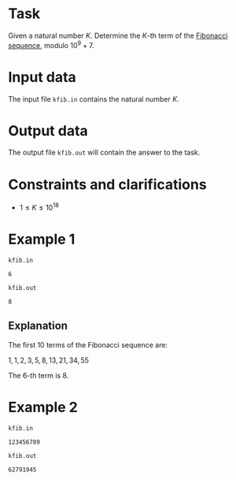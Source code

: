 
# Task

Given a natural number $K$. Determine the $K$-th term of the [Fibonacci sequence](https://en.wikipedia.org/wiki/Fibonacci_number), modulo $10^9 + 7$.

# Input data

The input file `kfib.in` contains the natural number $K$.

# Output data

The output file `kfib.out` will contain the answer to the task.

# Constraints and clarifications

* $1 \leq K \leq 10^{18}$

# Example 1

`kfib.in`
```
6
```

`kfib.out`
```
8
```

## Explanation

The first $10$ terms of the Fibonacci sequence are:

$1, 1, 2, 3, 5, 8, 13, 21, 34, 55$

The $6$-th term is $8$.

# Example 2

`kfib.in`
```
123456789
```

`kfib.out`
```
62791945
```
